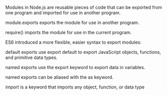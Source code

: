 Modules in Node.js are reusable pieces of code that can be exported from one program and imported for use in another program.

module.exports exports the module for use in another program.

require() imports the module for use in the current program.

ES6 introduced a more flexible, easier syntax to export modules:

default exports use export default to export JavaScript objects, functions, and primitive data types.

named exports use the export keyword to export data in variables.

named exports can be aliased with the as keyword.

import is a keyword that imports any object, function, or data type
